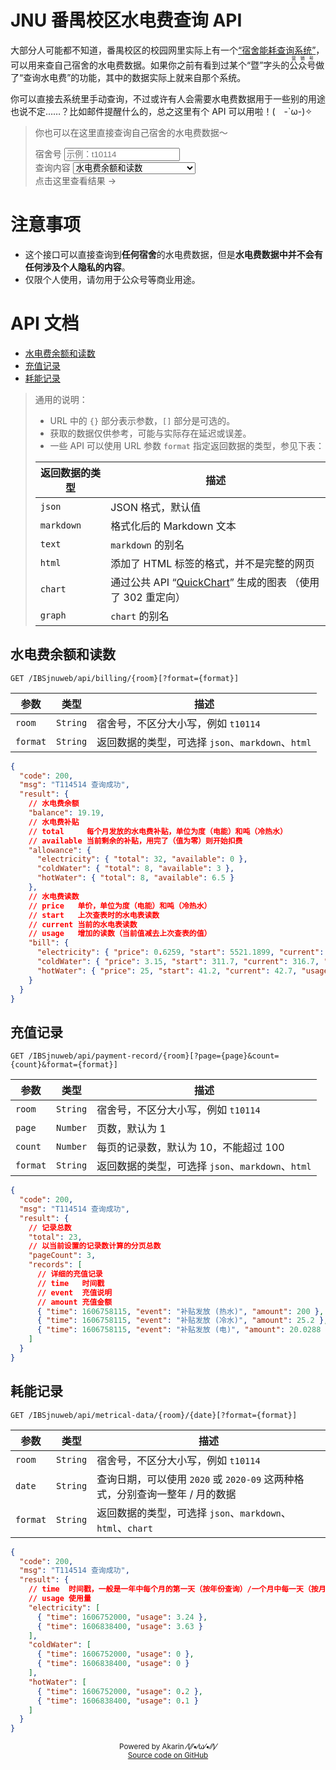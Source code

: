 # JNU 番禺校区水电费查询 API

大部分人可能都不知道，番禺校区的校园网里实际上有一个[“宿舍能耗查询系统”](http://10.136.2.5/IBSjnuweb/)，可以用来查自己宿舍的水电费数据。如果你之前有看到过某个“暨”字头的<ruby>公众号<rt>营销号</rt></ruby>做了“查询水电费”的功能，其中的数据实际上就来自那个系统。

你可以直接去系统里手动查询，不过或许有人会需要水电费数据用于一些别的用途也说不定……？比如邮件提醒什么的，总之这里有个 API 可以用啦！(　-\`ω-)✧

> 你也可以在这里直接查询自己宿舍的水电费数据～
>
> <div>
>   宿舍号
>   <input id="room" type="text" placeholder="示例：t10114">
> </div>
> <div>
>   查询内容
>   <select id="type">
>     <option value="0">水电费余额和读数</option>
>     <option value="1">最近的充值记录</option>
>     <option value="2">当前月份的耗能记录</option>
>     <option value="3">当前年份的耗能记录</option>
>     <option value="4">当前月份的耗能记录（图表）</option>
>     <option value="5">当前年份的耗能记录（图表）</option>
>   </select>
> </div>
> <div>
>   点击这里查看结果 -> <a id="api-url" target="_blank" rel="noopener noreferrer"></a>
> </div>

# 注意事项

* 这个接口可以直接查询到**任何宿舍**的水电费数据，但是**水电费数据中并不会有任何涉及个人隐私的内容**。
* 仅限个人使用，请勿用于公众号等商业用途。

# API 文档

* [水电费余额和读数](#水电费余额和读数)
* [充值记录](#充值记录)
* [耗能记录](#耗能记录)

> 通用的说明：
> * URL 中的 `{}` 部分表示参数，`[]` 部分是可选的。
> * 获取的数据仅供参考，可能与实际存在延迟或误差。
> * 一些 API 可以使用 URL 参数 `format` 指定返回数据的类型，参见下表：
>
> | 返回数据的类型 | 描述 |
> | - | - |
> | `json` | JSON 格式，默认值 |
> | `markdown` | 格式化后的 Markdown 文本 |
> | `text` | `markdown` 的别名 |
> | `html` | 添加了 HTML 标签的格式，并不是完整的网页 |
> | `chart` | 通过公共 API “[QuickChart](https://quickchart.io/)” 生成的图表 （使用了 302 重定向） |
> | `graph` | `chart` 的别名 |

## 水电费余额和读数

`GET /IBSjnuweb/api/billing/{room}[?format={format}]`

| 参数 | 类型 | 描述 |
| - | - | - |
| `room` | `String` | 宿舍号，不区分大小写，例如 `t10114` |
| `format` | `String` | 返回数据的类型，可选择 `json`、`markdown`、`html` |

```json
{
  "code": 200,
  "msg": "T114514 查询成功",
  "result": {
    // 水电费余额
    "balance": 19.19,
    // 水电费补贴
    // total     每个月发放的水电费补贴，单位为度（电能）和吨（冷热水）
    // available 当前剩余的补贴，用完了（值为零）则开始扣费
    "allowance": {
      "electricity": { "total": 32, "available": 0 },
      "coldWater": { "total": 8, "available": 3 },
      "hotWater": { "total": 8, "available": 6.5 }
    },
    // 水电费读数
    // price   单价，单位为度（电能）和吨（冷热水）
    // start   上次查表时的水电表读数
    // current 当前的水电表读数
    // usage   增加的读数（当前值减去上次查表的值）
    "bill": {
      "electricity": { "price": 0.6259, "start": 5521.1899, "current": 5670.3599, "usage": 149.17 },
      "coldWater": { "price": 3.15, "start": 311.7, "current": 316.7, "usage": 5 },
      "hotWater": { "price": 25, "start": 41.2, "current": 42.7, "usage": 1.5 }
    }
  }
}
```

## 充值记录

`GET /IBSjnuweb/api/payment-record/{room}[?page={page}&count={count}&format={format}]`

| 参数 | 类型 | 描述 |
| - | - | - |
| `room` | `String` | 宿舍号，不区分大小写，例如 `t10114` |
| `page` | `Number` | 页数，默认为 1 |
| `count` | `Number` | 每页的记录数，默认为 10，不能超过 100 |
| `format` | `String` | 返回数据的类型，可选择 `json`、`markdown`、`html` |

```json
{
  "code": 200,
  "msg": "T114514 查询成功",
  "result": {
    // 记录总数
    "total": 23,
    // 以当前设置的记录数计算的分页总数
    "pageCount": 3,
    "records": [
      // 详细的充值记录
      // time   时间戳
      // event  充值说明
      // amount 充值金额
      { "time": 1606758115, "event": "补贴发放 (热水)", "amount": 200 },
      { "time": 1606758115, "event": "补贴发放 (冷水)", "amount": 25.2 },
      { "time": 1606758115, "event": "补贴发放 (电)", "amount": 20.0288 }
    ]
  }
}
```

## 耗能记录

`GET /IBSjnuweb/api/metrical-data/{room}/{date}[?format={format}]`

| 参数 | 类型 | 描述 |
| - | - | - |
| `room` | `String` | 宿舍号，不区分大小写，例如 `t10114` |
| `date` | `String` | 查询日期，可以使用 `2020` 或 `2020-09` 这两种格式，分别查询一整年 / 月的数据 |
| `format` | `String` | 返回数据的类型，可选择 `json`、`markdown`、`html`、`chart` |

```json
{
  "code": 200,
  "msg": "T114514 查询成功",
  "result": {
    // time  时间戳，一般是一年中每个月的第一天（按年份查询）/一个月中每一天（按月份查询）的零点
    // usage 使用量
    "electricity": [
      { "time": 1606752000, "usage": 3.24 },
      { "time": 1606838400, "usage": 3.63 }
    ],
    "coldWater": [
      { "time": 1606752000, "usage": 0 },
      { "time": 1606838400, "usage": 0 }
    ],
    "hotWater": [
      { "time": 1606752000, "usage": 0.2 },
      { "time": 1606838400, "usage": 0.1 }
    ]
  }
}
```

<p style="text-align:center">
    <small>Powered by Akarin ⁄(⁄⁄•⁄ω⁄•⁄⁄)⁄</small>
    <br>
    <small style="display:none">Commit: <abbr id="version">...</abbr></small>
    <br style="display:none">
    <small><a href="https://github.com/TransparentLC/IBSjnuweb" target="_blank">Source code on GitHub</a></small>
</p>

<script src="app.js"></script>